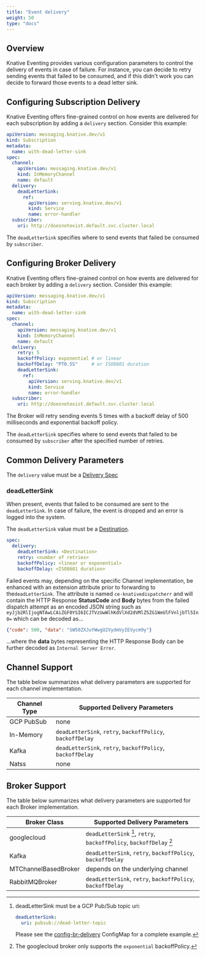 ```yaml
---
title: "Event delivery"
weight: 50
type: "docs"
---
```


## Overview

Knative Eventing provides various configuration parameters to control the delivery
of events in case of failure. For instance, you can decide to retry sending events
that failed to be consumed, and if this didn't work you can decide to forward those
events to a dead letter sink.

## Configuring Subscription Delivery

Knative Eventing offers fine-grained control on how events are delivered for each subscription by adding a `delivery` section. Consider this example:

```yaml
apiVersion: messaging.knative.dev/v1
kind: Subscription
metadata:
  name: with-dead-letter-sink
spec:
  channel:
    apiVersion: messaging.knative.dev/v1
    kind: InMemoryChannel
    name: default
  delivery:
    deadLetterSink:
      ref:
        apiVersion: serving.knative.dev/v1
        kind: Service
        name: error-handler
  subscriber:
    uri: http://doesnotexist.default.svc.cluster.local
```

The `deadLetterSink` specifies where to send events that failed be consumed by `subscriber`.

## Configuring Broker Delivery

Knative Eventing offers fine-grained control on how events are delivered for each broker by adding a `delivery` section. Consider this example:

```yaml
apiVersion: messaging.knative.dev/v1
kind: Subscription
metadata:
  name: with-dead-letter-sink
spec:
  channel:
    apiVersion: messaging.knative.dev/v1
    kind: InMemoryChannel
    name: default
  delivery:
    retry: 5
    backoffPolicy: exponential # or linear
    backoffDelay: "PT0.5S"     # or ISO8601 duration
    deadLetterSink:
      ref:
        apiVersion: serving.knative.dev/v1
        kind: Service
        name: error-handler
  subscriber:
    uri: http://doesnotexist.default.svc.cluster.local
```

The Broker will retry sending events 5 times with a backoff delay of 500 milliseconds
and exponential backoff policy.

The `deadLetterSink` specifies where to send events that failed to be consumed by `subscriber`
after the specified number of retries.

## Common Delivery Parameters

The `delivery` value must be a [Delivery Spec](https://pkg.go.dev/knative.dev/eventing/pkg/apis/duck/v1?tab=doc#DeliverySpec)

### deadLetterSink

When present, events that failed to be consumed are sent to the `deadLetterSink`.
In case of failure, the event is dropped and an error is logged into the system.

The `deadLetterSink` value must be a [Destination](https://pkg.go.dev/knative.dev/pkg/apis/duck/v1#Destination).

```yaml
spec:
  delivery:
    deadLetterSink: <Destination>
    retry: <number of retries>
    backoffPolicy: <linear or exponential>
    backoffDelay: <ISO8601 duration>
```

Failed events may, depending on the specific Channel implementation, be
enhanced with an extension attribute prior to forwarding to the`deadLetterSink`.
The attribute is named `ce-knativedispatcherr` and will contain the HTTP
Response **StatusCode** and **Body** bytes from the failed dispatch attempt as
an encoded JSON string such as 
`eyJjb2RlIjogNTAwLCAiZGF0YSI6ICJTVzUwWlhKdVlXd2dVMlZ5ZG1WeUlFVnljbTl5In0=`
which can be decoded as...

```json
{"code": 500, "data": "SW50ZXJuYWwgU2VydmVyIEVycm9y"}
```

...where the **data** bytes representing the HTTP Response Body can be further
decoded as `Internal Server Error`.

## Channel Support

The table below summarizes what delivery parameters are supported for each channel implementation.

| Channel Type | Supported Delivery Parameters |
| - | - |
| GCP PubSub | none |
| In-Memory | `deadLetterSink`, `retry`, `backoffPolicy`, `backoffDelay` |
| Kafka | `deadLetterSink`, `retry`, `backoffPolicy`, `backoffDelay` |
| Natss | none |

## Broker Support

The table below summarizes what delivery parameters are supported for each Broker implementation.

| Broker Class | Supported Delivery Parameters |
| - | - |
| googlecloud | `deadLetterSink` [^1], `retry`, `backoffPolicy`, `backoffDelay` [^2] |
| Kafka | `deadLetterSink`, `retry`, `backoffPolicy`, `backoffDelay` |
| MTChannelBasedBroker | depends on the underlying channel |
| RabbitMQBroker | `deadLetterSink`, `retry`, `backoffPolicy`, `backoffDelay` |

[^1]: deadLetterSink must be a GCP Pub/Sub topic uri:
    ```yaml
    deadLetterSink:
      uri: pubsub://dead-letter-topic
    ```

    Please see the
    [config-br-delivery](https://github.com/google/knative-gcp/blob/master/config/core/configmaps/br-delivery.yaml)
    ConfigMap for a complete example.

[^2]: The googlecloud broker only supports the `exponential` backoffPolicy.
